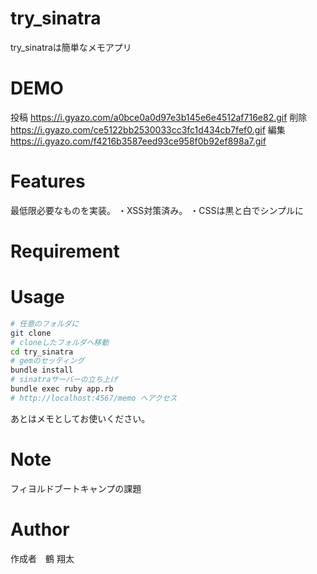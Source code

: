 # try_sinatra
try_sinatraは簡単なメモアプリ

# DEMO
投稿
https://i.gyazo.com/a0bce0a0d97e3b145e6e4512af716e82.gif
削除
https://i.gyazo.com/ce5122bb2530033cc3fc1d434cb7fef0.gif
編集
https://i.gyazo.com/f4216b3587eed93ce958f0b92ef898a7.gif
# Features
最低限必要なものを実装。
・XSS対策済み。
・CSSは黒と白でシンプルに

# Requirement


# Usage
```bash
# 任意のフォルダに
git clone 
# cloneしたフォルダへ移動
cd try_sinatra
# gemのセッティング
bundle install
# sinatraサーバーの立ち上げ
bundle exec ruby app.rb
# http://localhost:4567/memo へアクセス
```
あとはメモとしてお使いください。

# Note
フィヨルドブートキャンプの課題

# Author

作成者　鶴 翔太